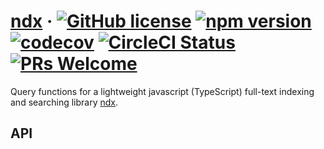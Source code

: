 # [ndx](https://github.com/ndx-search/ndx-query) &middot; [![GitHub license](https://img.shields.io/badge/license-MIT-blue.svg)](https://github.com/ndx-search/ndx-query/blob/master/LICENSE) [![npm version](https://img.shields.io/npm/v/ndx-query.svg)](https://www.npmjs.com/package/ndx-query) [![codecov](https://codecov.io/gh/ndx-search/ndx-query/branch/master/graph/badge.svg)](https://codecov.io/gh/ndx-search/ndx-query) [![CircleCI Status](https://circleci.com/gh/ndx-search/ndx-query.svg?style=shield&circle-token=:circle-token)](https://circleci.com/gh/ndx-search/ndx-query) [![PRs Welcome](https://img.shields.io/badge/PRs-welcome-brightgreen.svg)](https://github.com/ndx-search/ndx-query)

Query functions for a lightweight javascript (TypeScript) full-text indexing and searching library
[ndx](https://github.com/ndx-search/ndx-query).

## API
